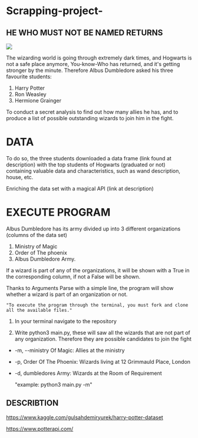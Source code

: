 # Scrapping-project-


## HE WHO MUST NOT BE NAMED RETURNS

<img src=https://qph.fs.quoracdn.net/main-qimg-fff1ebe90ea7af1736a46c1ef684562b>

The wizarding world is going through extremely dark times, and Hogwarts is not a safe place anymore, You-know-Who has returned, and it's getting stronger by the minute. Therefore Albus Dumbledore  asked his three favourite students:

1) Harry Potter
2) Ron Weasley 
3) Hermione Grainger 

To conduct a secret analysis to find out how many allies he has,  and to produce a list of possible outstanding wizards to join him in the fight.

# DATA 
To do so, the three students downloaded a data frame (link found at description) with the top students of Hogwarts (graduated or not) containing valuable data and characteristics, such as wand description, house, etc. 

Enriching the data set with a magical API (link at description) 

# EXECUTE PROGRAM 

Albus Dumbledore has its army divided up into 3 different organizations (columns of the data set) 
1) Ministry of Magic 
2) Order of The phoenix 
3) Albus Dumbledore Army. 

If a wizard is part of any of the organizations, it will be shown with a True in the corresponding column, if not a False will be shown.

Thanks to Arguments Parse with a simple line, the program will show whether a wizard is part of an organization or not.


    "To execute the program through the terminal, you must fork and clone all the available files."

1) In your terminal navigate to the repository 

2) Write python3 main.py, these will saw all the wizards that are not part of any organization. Therefore they are possible candidates to join the fight

-  -m, --ministry Of Magic: Allies at the ministry
- -p, Order Of The Phoenix: Wizards living at 12 Grimmauld Place, London 
- -d, dumbledores Army: Wizards at the Room of Requirement

    "example: python3 main.py -m"



## DESCRIBTION 

https://www.kaggle.com/gulsahdemiryurek/harry-potter-dataset

https://www.potterapi.com/